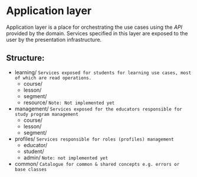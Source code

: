 # Application layer 

Application layer is a place for orchestrating the use cases using the _API_ provided by the domain. Services
specified in this layer are exposed to the user by the presentation infrastructure. 

## Structure:
- learning/ `Services exposed for students for learning use cases, most of which are read operations.`
    - course/
    - lesson/
    - segment/
    - resource/ `Note: Not implemented yet`
 - management/ `Services exposed for the educators responsible for study program management`
    - course/
    - lesson/
    - segment/
- profiles/ `Services responsible for roles (profiles) management`
    - educator/
    - student/
    - admin/ `Note: not implemented yet`
- common/ `Catalogue for common & shared concepts e.g. errors or base classes`